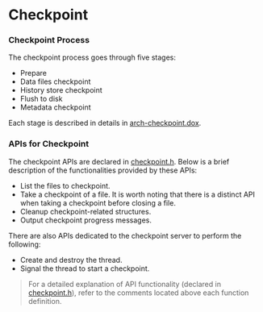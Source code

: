 # Checkpoint

### Checkpoint Process

The checkpoint process goes through five stages:

- Prepare
- Data files checkpoint
- History store checkpoint
- Flush to disk
- Metadata checkpoint

Each stage is described in details in [arch-checkpoint.dox](../docs/arch-checkpoint.dox).

### APIs for Checkpoint

The checkpoint APIs are declared in [checkpoint.h](./checkpoint.h). Below is a brief description of the functionalities provided by these APIs:

- List the files to checkpoint.
- Take a checkpoint of a file. It is worth noting that there is a distinct API when taking a checkpoint before closing a file.
- Cleanup checkpoint-related structures.
- Output checkpoint progress messages.

There are also APIs dedicated to the checkpoint server to perform the following:

- Create and destroy the thread.
- Signal the thread to start a checkpoint.

> For a detailed explanation of API functionality (declared in [checkpoint.h](./checkpoint.h)), refer to the comments located above each function definition.